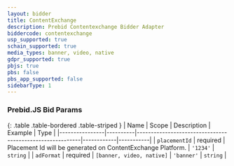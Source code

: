 ```yaml
---
layout: bidder
title: ContentExchange
description: Prebid Contentexchange Bidder Adapter
biddercode: contentexchange
usp_supported: true
schain_supported: true
media_types: banner, video, native
gdpr_supported: true
pbjs: true
pbs: false
pbs_app_supported: false
sidebarType: 1
---
```


### Prebid.JS Bid Params

{: .table .table-bordered .table-striped }
| Name           | Scope    | Description                                              | Example    | Type      |
|----------------|----------|----------------------------------------------------------|------------|-----------|
| `placementId` | required | Placement Id will be generated on ContentExchange Platform. | `'1234'`        | `string` |
| `adFormat` | required | `[banner, video, native]` | `'banner'`        | `string` |
